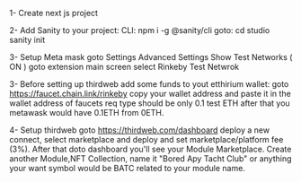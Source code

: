 1- Create next js project 

2- Add Sanity to your project: 
    CLI: npm i -g @sanity/cli
            goto: cd studio 
                sanity init 

3- Setup Meta mask
    goto Settings
        Advanced Settings 
            Show Test Networks ( ON )
    goto extension main screen
        select Rinkeby Test Netwrok

3- Before setting up thirdweb add some funds to yout etthirium wallet:
    goto https://faucet.chain.link/rinkeby
        copy your wallet address and paste it in the wallet address of faucets
        req type should be only 0.1 test ETH
        after that you metawask would have 0.1ETH from 0ETH.

4- Setup thirdweb
    goto https://thirdweb.com/dashboard
        deploy a new connect, select marketplace and deploy and set marketplace/platform fee (3%).
        After that doto dashboard you'll see your Module Marketplace.
        Create another Module,NFT Collection, name it "Bored Apy Tacht Club" or anything your want symbol would be BATC related to your module name.
        



            